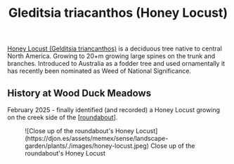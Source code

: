 ﻿---
backlinks:
- title: Roundabout
  url: /sense/landscape-garden/roundabout.html
- title: Plants
  url: /sense/landscape-garden/plants/plants.html
tags:
- wood-duck-meadows
- plant
- tree
- introduced
- weed
title: Gleditsia triacanthos (Honey Locust)
type: plants
---
[Honey Locust (Gelditsia triancanthos)](https://en.wikipedia.org/wiki/Honey_locust) is a deciduous tree native to central North America. Growing to 20+m growing large spines on the trunk and branches. Introduced to Australia as a fodder tree and used ornamentally it has recently been nominated as Weed of National Significance.


## History at Wood Duck Meadows

February 2025 - finally identified (and recorded) a Honey Locust growing on the creek side of the [[roundabout]].

<figure markdown>
![Close up of the roundabout's Honey Locust](https://djon.es/assets/memex/sense/landscape-garden/plants/./images/honey-locust.jpeg)
<caption>Close up of the roundabout's Honey Locust</caption>
</figure>

[//begin]: # "Autogenerated link references for markdown compatibility"
[roundabout]: ../roundabout "Roundabout"
[//end]: # "Autogenerated link references"
